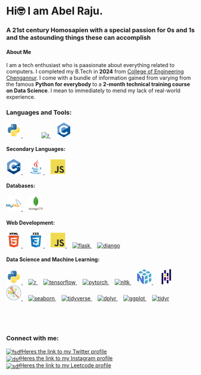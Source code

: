 
<h1>Hi🤓 I am Abel Raju.</h1>
<h3>A 21st century Homosapien with a special passion for 0s and 1s and the astounding things these can accomplish</h3>

<h4>About Me</h4>
I am a tech enthusiast who is paasionate about everything related to computers. I completed my B.Tech in <b>2024</b> from <a href="https://ceconline.edu/">College of Engineering Chengannur</a>. I come with a bundle of information gained from varying from the famous <b>Python for everybody </b> to a <b>2-month technical training course on Data Science</b>. I mean to immediately to mend my lack of real-world experience.

<h3 align="left">Languages and Tools:</h3>

<!-- Main Programming Languages -->
<p align="left">
  <a href="https://www.python.org" target="_blank" rel="noreferrer" style="margin-right: 50px;"> 
    <img src="https://raw.githubusercontent.com/devicons/devicon/master/icons/python/python-original.svg" alt="python" width="40" height="40"/> 
  </a>
  <a href="https://www.r-project.org/" target="_blank" rel="noreferrer" style="margin-right: 15px;"> 
    <img src="https://www.r-project.org/Rlogo.png" alt="r" width="40" height="40"/> 
  </a>
  <a href="https://www.cprogramming.com/" target="_blank" rel="noreferrer" style="margin-right: 15px;"> 
    <img src="https://raw.githubusercontent.com/devicons/devicon/master/icons/c/c-original.svg" alt="c" width="40" height="40"/> 
  </a>
</p>

<!-- Secondary Programming Languages -->
<h4 align="left">Secondary Languages:</h4>
<p align="left">
  <a href="https://www.cplusplus.com/" target="_blank" rel="noreferrer" style="margin-right: 15px;"> 
    <img src="https://raw.githubusercontent.com/devicons/devicon/master/icons/cplusplus/cplusplus-original.svg" alt="cplusplus" width="40" height="40"/> 
  </a>
  <a href="https://www.java.com" target="_blank" rel="noreferrer" style="margin-right: 15px;"> 
    <img src="https://raw.githubusercontent.com/devicons/devicon/master/icons/java/java-original.svg" alt="java" width="40" height="40"/> 
  </a>
  <a href="https://developer.mozilla.org/en-US/docs/Web/JavaScript" target="_blank" rel="noreferrer" style="margin-right: 15px;"> 
    <img src="https://raw.githubusercontent.com/devicons/devicon/master/icons/javascript/javascript-original.svg" alt="javascript" width="40" height="40"/> 
  </a>
</p>

<!-- Databases -->
<h4 align="left">Databases:</h4>
<p align="left">
  <a href="https://www.mysql.com/" target="_blank" rel="noreferrer" style="margin-right: 15px;"> 
    <img src="https://raw.githubusercontent.com/devicons/devicon/master/icons/mysql/mysql-original-wordmark.svg" alt="mysql" width="40" height="40"/> 
  </a>
  <a href="https://www.mongodb.com/" target="_blank" rel="noreferrer" style="margin-right: 15px;"> 
    <img src="https://raw.githubusercontent.com/devicons/devicon/master/icons/mongodb/mongodb-original-wordmark.svg" alt="mongodb" width="40" height="40"/> 
  </a>
</p>

<!-- Web Development -->
<h4 align="left">Web Development:</h4>
<p align="left">
  <a href="https://developer.mozilla.org/en-US/docs/Web/HTML" target="_blank" rel="noreferrer" style="margin-right: 15px;"> 
    <img src="https://raw.githubusercontent.com/devicons/devicon/master/icons/html5/html5-original-wordmark.svg" alt="html5" width="40" height="40"/> 
  </a>
  <a href="https://developer.mozilla.org/en-US/docs/Web/CSS" target="_blank" rel="noreferrer" style="margin-right: 15px;"> 
    <img src="https://raw.githubusercontent.com/devicons/devicon/master/icons/css3/css3-original-wordmark.svg" alt="css3" width="40" height="40"/> 
  </a>
  <a href="https://developer.mozilla.org/en-US/docs/Web/JavaScript" target="_blank" rel="noreferrer" style="margin-right: 15px;"> 
    <img src="https://raw.githubusercontent.com/devicons/devicon/master/icons/javascript/javascript-original.svg" alt="javascript" width="40" height="40"/> 
  </a>
  <a href="https://flask.palletsprojects.com/" target="_blank" rel="noreferrer" style="margin-right: 15px;"> 
    <img src="https://www.vectorlogo.zone/logos/pocoo_flask/pocoo_flask-icon.svg" alt="flask" width="40" height="40"/> 
  </a>
  <a href="https://www.djangoproject.com/" target="_blank" rel="noreferrer" style="margin-right: 15px;"> 
    <img src="https://cdn.worldvectorlogo.com/logos/django.svg" alt="django" width="40" height="40"/> 
  </a>
</p>

<!-- Data Science and Machine Learning -->
<h4 align="left">Data Science and Machine Learning:</h4>
<p align="left">
  <a href="https://www.python.org" target="_blank" rel="noreferrer" style="margin-right: 15px;"> 
    <img src="https://raw.githubusercontent.com/devicons/devicon/master/icons/python/python-original.svg" alt="python" width="40" height="40"/> 
  </a>
  <a href="https://www.r-project.org/" target="_blank" rel="noreferrer" style="margin-right: 15px;"> 
    <img src="https://www.r-project.org/Rlogo.png" alt="r" width="40" height="40"/> 
  </a>
  <a href="https://www.tensorflow.org/" target="_blank" rel="noreferrer" style="margin-right: 15px;"> 
    <img src="https://www.vectorlogo.zone/logos/tensorflow/tensorflow-icon.svg" alt="tensorflow" width="40" height="40"/> 
  </a>
  <a href="https://pytorch.org/" target="_blank" rel="noreferrer" style="margin-right: 15px;"> 
    <img src="https://www.vectorlogo.zone/logos/pytorch/pytorch-icon.svg" alt="pytorch" width="40" height="40"/> 
  </a>
  <a href="https://www.nltk.org/" target="_blank" rel="noreferrer" style="margin-right: 15px;"> 
    <img src="https://www.nltk.org/images/nltk.png" alt="nltk" width="40" height="40"/> 
  </a>
  <a href="https://numpy.org/" target="_blank" rel="noreferrer" style="margin-right: 15px;"> 
    <img src="https://raw.githubusercontent.com/devicons/devicon/master/icons/numpy/numpy-original.svg" alt="numpy" width="40" height="40"/> 
  </a>
  <a href="https://pandas.pydata.org/" target="_blank" rel="noreferrer" style="margin-right: 15px;"> 
    <img src="https://raw.githubusercontent.com/devicons/devicon/master/icons/pandas/pandas-original.svg" alt="pandas" width="40" height="40"/> 
  </a>
  <a href="https://matplotlib.org/" target="_blank" rel="noreferrer" style="margin-right: 15px;"> 
    <img src="https://raw.githubusercontent.com/devicons/devicon/master/icons/matplotlib/matplotlib-original.svg" alt="matplotlib" width="40" height="40"/> 
  </a>
  <a href="https://seaborn.pydata.org/" target="_blank" rel="noreferrer" style="margin-right: 15px;"> 
    <img src="https://seaborn.pydata.org/_static/logo-wide-lightbg.svg" alt="seaborn" width="40" height="40"/> 
  </a>
  <a href="https://www.tidyverse.org/" target="_blank" rel="noreferrer" style="margin-right: 15px;"> 
    <img src="https://www.tidyverse.org/images/tidyverse-logo.png" alt="tidyverse" width="40" height="40"/> 
  </a>
  <a href="https://dplyr.tidyverse.org/" target="_blank" rel="noreferrer" style="margin-right: 15px;"> 
    <img src="https://dplyr.tidyverse.org/logo.png" alt="dplyr" width="40" height="40"/> 
  </a>
  <a href="https://ggplot2.tidyverse.org/" target="_blank" rel="noreferrer" style="margin-right: 15px;"> 
    <img src="https://ggplot2.tidyverse.org/logo.png" alt="ggplot" width="40" height="40"/> 
  </a>
  <a href="https://tidyr.tidyverse.org/" target="_blank" rel="noreferrer" style="margin-right: 15px;"> 
    <img src="https://tidyr.tidyverse.org/logo.png" alt="tidyr" width="40" height="40"/> 
  </a>
</p>

<br>
<br>
<br>

<h3 align="left">Connect with me:</h3>
<p align="left">
<a href="https://twitter.com/_abelraju" target="blank"><img align="center" src="https://raw.githubusercontent.com/rahuldkjain/github-profile-readme-generator/master/src/images/icons/Social/twitter.svg" alt="fsdf" height="30" width="40" />Heres the link to my Twitter profile</a>
<br>
<a href="https://instagram.com/_abel_raju" target="blank"><img align="center" src="https://raw.githubusercontent.com/rahuldkjain/github-profile-readme-generator/master/src/images/icons/Social/instagram.svg" alt="dsf" height="30" width="40" />Heres the link to my Instagram profile</a>
<br>
<a href="https://www.leetcode.com/abelraju12" target="blank"><img align="center" src="https://raw.githubusercontent.com/rahuldkjain/github-profile-readme-generator/master/src/images/icons/Social/leet-code.svg" alt="sdf" height="30" width="40" />Heres the link to my Leetcode profile</a>
<br>
</p>
